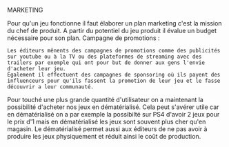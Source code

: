 MARKETING

Pour qu'un jeu fonctionne il faut élaborer un plan marketing c'est la mission du chef de produit. A partir du potentiel du jeu produit il évalue un budget nécessaire pour son plan.
Campagne de promotions :

    Les éditeurs mênents des campagnes de promotions comme des publicités sur youtube ou à la TV ou des plateformes de streaming avec des trailers par exemple qui ont pour but de donner aux gens l'envie d'acheter leur jeu.
    Également il effectuent des campagnes de sponsoring où ils payent des influenceurs pour qu'ils fassent la promotion de leur jeu et le fasse découvrir a leur communauté.

Pour touché une plus grande quantité d'utilisateur on a maintenant la possibilité d'acheter nos jeux en dématérialisé. Cela peut s'avérer utile car en dématérialisé on a par exemple la possibilté sur PS4 d'avoir 2 jeux pour le prix d'1 mais en dématérialisé les jeux sont souvent plus cher qu'en magasin.
Le dématérialisé permet aussi aux éditeurs de ne pas avoir à produire les jeux physiquement et réduit ainsi le coût de production.
